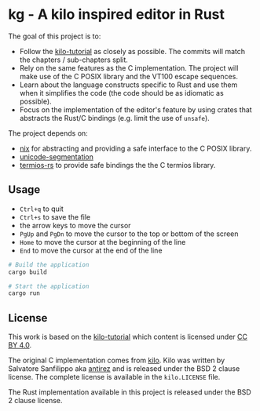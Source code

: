 # kg - A kilo inspired editor in Rust

The goal of this project is to:

- Follow the [kilo-tutorial][kilo-tutorial] as closely as possible. The commits
  will match the chapters / sub-chapters split.
- Rely on the same features as the C implementation. The project will make use
  of the C POSIX library and the VT100 escape sequences.
- Learn about the language constructs specific to Rust and use them when it
  simplifies the code (the code should be as idiomatic as possible).
- Focus on the implementation of the editor's feature by using crates that
  abstracts the Rust/C bindings (e.g. limit the use of `unsafe`).

The project depends on:

- [nix][nix] for abstracting and providing a safe interface to the C POSIX
  library.
- [unicode-segmentation][unicode]
- [termios-rs][termios-rs] to provide safe bindings the the C termios library.


## Usage

- `Ctrl+q` to quit
- `Ctrl+s` to save the file
- the arrow keys to move the cursor
- `PgUp` and `PgDn` to move the cursor to the top or bottom of the screen
- `Home` to move the cursor at the beginning of the line
- `End` to move the cursor at the end of the line

```bash
# Build the application
cargo build

# Start the application
cargo run
```


## License

This work is based on the [kilo-tutorial][kilo-tutorial] which content is
licensed under [CC BY 4.0][CCBY40].

The original C implementation comes from [kilo][kilo]. Kilo was written by
Salvatore Sanfilippo aka [antirez][antirez] and is released under the BSD 2
clause license. The complete license is available in the `kilo.LICENSE` file.

The Rust implementation available in this project is released under the BSD 2
clause license.


[CCBY40]: https://creativecommons.org/licenses/by/4.0/
[antirez]:  https://github.com/antirez
[kilo-tutorial]: https://viewsourcecode.org/snaptoken/kilo/
[kilo]: https://github.com/antirez/kilo
[nix]: https://github.com/nix-rust/nix
[termios-rs]: https://github.com/dcuddeback/termios-rs
[unicode]: https://docs.rs/unicode-segmentation
